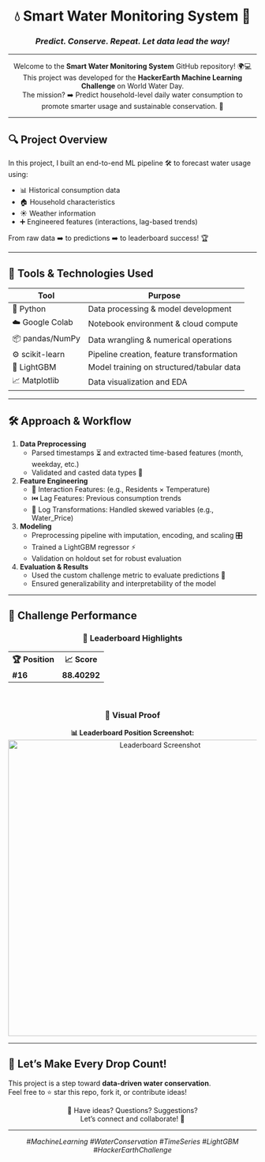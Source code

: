 <!-- Title and Tagline -->
<h1 align="center">💧 Smart Water Monitoring System 🚰</h1>
<h3 align="center"><em>Predict. Conserve. Repeat. Let data lead the way!</em></h3>

---

<!-- Intro Section -->
<p align="center">
  Welcome to the <strong>Smart Water Monitoring System</strong> GitHub repository! 🌍💻<br>
  This project was developed for the <strong>HackerEarth Machine Learning Challenge</strong> on World Water Day.<br>
  The mission? ➡️ Predict household-level daily water consumption to promote smarter usage and sustainable conservation. 🌱
</p>

---

<!-- Overview Section -->
## 🔍 Project Overview

In this project, I built an end-to-end ML pipeline 🛠️ to forecast water usage using:

- 📊 Historical consumption data  
- 🏠 Household characteristics  
- ☀️ Weather information  
- ➕ Engineered features (interactions, lag-based trends)

From raw data ➡️ to predictions ➡️ to leaderboard success! 🏆  

---

<!-- Tools and Tech Section -->
## 🧰 Tools & Technologies Used

| Tool           | Purpose                                      |
|----------------|----------------------------------------------|
| 🐍 Python       | Data processing & model development          |
| ☁️ Google Colab | Notebook environment & cloud compute         |
| 📦 pandas/NumPy | Data wrangling & numerical operations        |
| ⚙️ scikit-learn | Pipeline creation, feature transformation    |
| 🌲 LightGBM     | Model training on structured/tabular data    |
| 📈 Matplotlib   | Data visualization and EDA                   |

---

<!-- Approach Section -->
## 🛠️ Approach & Workflow

<ol>
  <li><strong>Data Preprocessing</strong>
    <ul>
      <li>Parsed timestamps ⏳ and extracted time-based features (month, weekday, etc.)</li>
      <li>Validated and casted data types 📐</li>
    </ul>
  </li>
  <li><strong>Feature Engineering</strong>
    <ul>
      <li>🔗 Interaction Features: (e.g., Residents × Temperature)</li>
      <li>⏮️ Lag Features: Previous consumption trends</li>
      <li>🔄 Log Transformations: Handled skewed variables (e.g., Water_Price)</li>
    </ul>
  </li>
  <li><strong>Modeling</strong>
    <ul>
      <li>Preprocessing pipeline with imputation, encoding, and scaling 🎛️</li>
      <li>Trained a LightGBM regressor ⚡</li>
      <li>Validation on holdout set for robust evaluation</li>
    </ul>
  </li>
  <li><strong>Evaluation & Results</strong>
    <ul>
      <li>Used the custom challenge metric to evaluate predictions 📏</li>
      <li>Ensured generalizability and interpretability of the model</li>
    </ul>
  </li>
</ol>

---

<!-- Leaderboard Results Section -->
## 🏅 Challenge Performance

<div align="center">

### 🎉 Leaderboard Highlights  
<table>
  <tr>
    <th>🏆 Position</th>
    <th>📈 Score</th>
  </tr>
  <tr>
    <td><b>#16</b></td>
    <td><b>88.40292</b></td>
  </tr>
</table>

<br>

<!-- Screenshots Section -->
### 📸 Visual Proof  

<p>
  <strong>📊 Leaderboard Position Screenshot:</strong><br>
  <img src="https://github.com/user-attachments/assets/ae003fe6-454c-4c69-8bb9-d99eb434a280" alt="Leaderboard Screenshot" width="600"/>
</p>

</div>

---

<!-- Call to Action Section -->
## 🚀 Let’s Make Every Drop Count!  

This project is a step toward **data-driven water conservation**.  
Feel free to ⭐ star this repo, fork it, or contribute ideas!

<p align="center">
  🧠 Have ideas? Questions? Suggestions? <br>
  Let’s connect and collaborate! 🤝  
</p>

---

<!-- Hashtags/Tags -->
<p align="center"><i>#MachineLearning #WaterConservation #TimeSeries #LightGBM #HackerEarthChallenge</i></p>
